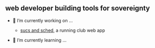 <!--
**bbellify/bbellify** is a ✨ _special_ ✨ repository because its `README.md` (this file) appears on your GitHub profile.

Here are some ideas to get you started:

- 🔭 I’m currently working on ...
- 🌱 I’m currently learning ...
- 👯 I’m looking to collaborate on ...
- 🤔 I’m looking for help with ...
- 💬 Ask me about ...
- 📫 How to reach me: ...
- 😄 Pronouns: ...
- ⚡ Fun fact: ...
-->

## web developer building tools for sovereignty

- 🔭 I’m currently working on ...
  - <a href='https://www.sucsandsched.netlify.app'>sucs and sched</a>, a running club web app

- 🌱 I’m currently learning ...

